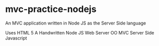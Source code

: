 mvc-practice-nodejs
===================

An MVC application written in Node JS as the Server Side language

Uses
HTML 5
A Handwritten Node JS Web Server
OO MVC Server Side Javascript
